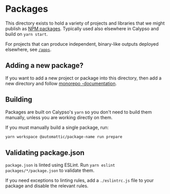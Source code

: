 # Packages

This directory exists to hold a variety of projects and libraries that we might publish as [NPM packages](https://docs.npmjs.com/about-packages-and-modules). Typically used also elsewhere in Calypso and build on `yarn start`.

For projects that can produce independent, binary-like outputs deployed elsewhere, see [`/apps`](../apps).

## Adding a new package?

If you want to add a new project or package into this directory, then add a new directory and follow [monorepo -documentation](../docs/monorepo.md).

## Building

Packages are built on Calypso's `yarn` so you don't need to build them manually, unless you are working directly on them.

If you must manually build a single package, run:

```bash
yarn workspace @automattic/package-name run prepare
```

## Validating package.json

`package.json` is linted using ESLint. Run `yarn eslint packages/*/package.json` to validate them.

If you need exceptions to linting rules, add a `./eslintrc.js` file to your package and disable the relevant rules.
